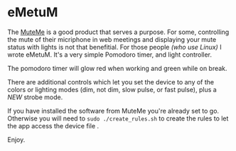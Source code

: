 # eMetuM 

The [MuteMe](http://muteme.com) is a good product that serves a purpose. For some, controlling the mute of their micriphone in web meetings and displaying your mute status with lights is not that benefitial. For those people *(who use Linux)* I wrote eMetuM. It's a very simple Pomodoro timer, and light controller.  

The pomodoro timer will glow red when working and green while on break. 

There are additional controls which let you set the device to any of the colors or lighting modes (dim, not dim, slow pulse, or fast pulse), plus a *NEW* strobe mode. 

If you have installed the software from MuteMe you're already set to go. Otherwise you will need to `sudo ./create_rules.sh` to create the rules to let the app access the device file .

Enjoy. 
